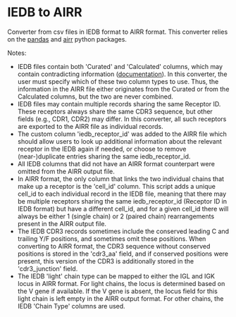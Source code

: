 # IEDB to AIRR
Converter from csv files in IEDB format to AIRR format. 
This converter relies on the [pandas](https://pypi.org/project/pandas/) and [airr](https://pypi.org/project/airr/) python packages. 

Notes:
- IEDB files contain both 'Curated' and 'Calculated' columns, which may contain contradicting information 
([documentation](https://help.iedb.org/hc/en-us/articles/4565781888027-What-is-the-difference-between-the-curated-and-calculated-receptor-sequence-information-)).
In this converter, the user must specify which of these two column types to use. Thus, the information
in the AIRR file either originates from the Curated or from the Calculated columns, but the two are 
never combined. 
- IEDB files may contain multiple records sharing the same Receptor ID. These receptors always 
share the same CDR3 sequence, but other fields (e.g., CDR1, CDR2) may differ. In this converter, all
such receptors are exported to the AIRR file as individual records. 
- The custom column 'iedb_receptor_id' was added to the AIRR file which should allow users to look up
additional information about the relevant receptor in the IEDB again if needed, or choose to remove 
(near-)duplicate entries sharing the same iedb_receptor_id.
- All IEDB columns that did not have an AIRR format counterpart were omitted from the AIRR output file. 
- In AIRR format, the only column that links the two individual chains that make up a receptor 
is the 'cell_id' column. This script adds a unique cell_id to each individual record in the IEDB file, 
meaning that there may be multiple receptors sharing the same iedb_receptor_id (Receptor ID in IEDB 
format) but have a different cell_id, and for a given cell_id there will always be either 1 (single chain)
or 2 (paired chain) rearrangements present in the AIRR output file. 
- The IEDB CDR3 records sometimes include the conserved leading C and trailing Y/F positions, and sometimes
omit these positions. When converting to AIRR format, the CDR3 sequence without conserved positions is
stored in the 'cdr3_aa' field, and if conserved positions were present, this version of the CDR3 is 
additionally stored in the 'cdr3_junction' field.
- The IEDB 'light' chain type can be mapped to either the IGL and IGK locus in AIRR format. For light 
chains, the locus is determined based on the V gene if available. If the V gene is absent, the locus
field for this light chain is left empty in the AIRR output format. For other chains, the IEDB 'Chain Type'
columns are used.


